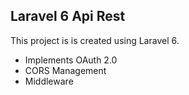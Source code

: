 ## Laravel 6 Api Rest

This project is  is created using Laravel 6. 

- Implements OAuth 2.0
- CORS Management
- Middleware